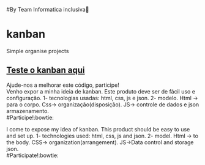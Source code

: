 #By Team Informatica inclusiva:brain:
# kanban
Simple organise projects<br/>

[Teste o kanban aqui](https://valadares-a.github.io/kanban/)<br />
-- 
Ajude-nos a melhorar este código, participe!
<br />
Venho expor a minha ideia de kanban.
Este produto deve ser de fácil uso e configuração.
1- tecnologias usadas:
html, css, js e json.
2- modelo.
Html -> para o corpo.
Css-> organização(disposição).
JS-> controle de dados e json armazenamento.<br />
#Participe!:bowtie:

I come to expose my idea of kanban.
This product should be easy to use and set up.
1- technologies used:
html, css, js and json.
2- model.
Html -> to the body.
CSS-> organization(arrangement).
JS->Data control and storage json.<br />
#Participate!:bowtie:


